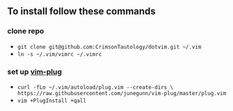 To install follow these commands
--------------------------------

### clone repo
* `git clone git@github.com:CrimsonTautology/dotvim.git ~/.vim`
* `ln -s ~/.vim/vimrc ~/.vimrc`

### set up [vim-plug](https://github.com/junegunn/vim-plug)
* `curl -fLo ~/.vim/autoload/plug.vim --create-dirs \
    https://raw.githubusercontent.com/junegunn/vim-plug/master/plug.vim`
* `vim +PlugInstall +qall`
